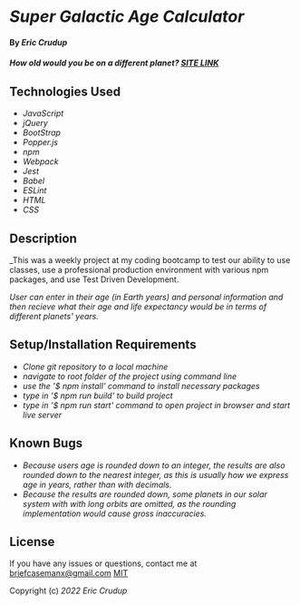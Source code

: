 # _Super Galactic Age Calculator_

#### By _**Eric Crudup**_

#### _How old would you be on a different planet? [SITE LINK](https://cruduper.github.io/galactic-age)_

## Technologies Used


* _JavaScript_
* _jQuery_
* _BootStrap_
* _Popper.js_
* _npm_
* _Webpack_
* _Jest_
* _Babel_
* _ESLint_
* _HTML_
* _CSS_


## Description

_This was a weekly project at my coding bootcamp to test our ability to use classes, use a professional production environment with various npm packages, and use Test Driven Development. 

_User can enter in their age (in Earth years) and personal information and then recieve what their age and life expectancy would be in terms of different planets' years._

## Setup/Installation Requirements

* _Clone git repository to a local machine_
* _navigate to root folder of the project using command line_
* _use the '$ npm install' command to install necessary packages_
* _type in '$ npm run build' to build project_
* _type in '$ npm run start' command to open project in browser and start live server_

## Known Bugs

* _Because users age is rounded down to an integer, the results are also rounded down to the nearest integer, as this is usually how we express age in years, rather than with decimals._
* _Because the results are rounded down, some planets in our solar system with with long orbits are omitted, as the rounding implementation would cause gross inaccuracies._

## License

If you have any issues or questions, contact me at briefcasemanx@gmail.com
[MIT](https://opensource.org/licenses/MIT)

Copyright (c) _2022_  _Eric Crudup_